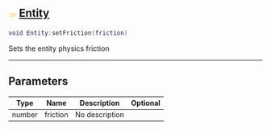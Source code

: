 ## ![shared](.gitbook/assets/shared.png) [Entity](home/Entity)



```lua
void Entity:setFriction(friction)
```

Sets the entity physics friction

------
## Parameters

| Type   | Name | Description | Optional |
| ------ | ---- | ----------- | -------: |
| number | friction | No description |  |


